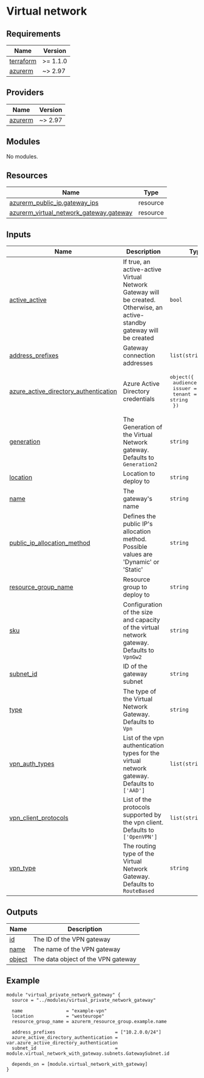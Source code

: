 <!-- BEGIN_TF_DOCS -->
# Virtual network

## Requirements

| Name | Version |
|------|---------|
| <a name="requirement_terraform"></a> [terraform](#requirement\_terraform) | >= 1.1.0 |
| <a name="requirement_azurerm"></a> [azurerm](#requirement\_azurerm) | ~> 2.97 |

## Providers

| Name | Version |
|------|---------|
| <a name="provider_azurerm"></a> [azurerm](#provider\_azurerm) | ~> 2.97 |

## Modules

No modules.

## Resources

| Name | Type |
|------|------|
| [azurerm_public_ip.gateway_ips](https://registry.terraform.io/providers/hashicorp/azurerm/latest/docs/resources/public_ip) | resource |
| [azurerm_virtual_network_gateway.gateway](https://registry.terraform.io/providers/hashicorp/azurerm/latest/docs/resources/virtual_network_gateway) | resource |

## Inputs

| Name | Description | Type | Default | Required |
|------|-------------|------|---------|:--------:|
| <a name="input_active_active"></a> [active\_active](#input\_active\_active) | If true, an active-active Virtual Network Gateway will be created. Otherwise, an active-standby gateway will be created | `bool` | `false` | no |
| <a name="input_address_prefixes"></a> [address\_prefixes](#input\_address\_prefixes) | Gateway connection addresses | `list(string)` | n/a | yes |
| <a name="input_azure_active_directory_authentication"></a> [azure\_active\_directory\_authentication](#input\_azure\_active\_directory\_authentication) | Azure Active Directory credentials | <pre>object({<br>    audience = string<br>    issuer   = string<br>    tenant   = string<br>  })</pre> | n/a | yes |
| <a name="input_generation"></a> [generation](#input\_generation) | The Generation of the Virtual Network gateway. Defaults to `Generation2` | `string` | `"Generation2"` | no |
| <a name="input_location"></a> [location](#input\_location) | Location to deploy to | `string` | n/a | yes |
| <a name="input_name"></a> [name](#input\_name) | The gateway's name | `string` | n/a | yes |
| <a name="input_public_ip_allocation_method"></a> [public\_ip\_allocation\_method](#input\_public\_ip\_allocation\_method) | Defines the public IP's allocation method. Possible values are 'Dynamic' or 'Static' | `string` | `"Dynamic"` | no |
| <a name="input_resource_group_name"></a> [resource\_group\_name](#input\_resource\_group\_name) | Resource group to deploy to | `string` | n/a | yes |
| <a name="input_sku"></a> [sku](#input\_sku) | Configuration of the size and capacity of the virtual network gateway. Defaults to `VpnGw2` | `string` | `"VpnGw2"` | no |
| <a name="input_subnet_id"></a> [subnet\_id](#input\_subnet\_id) | ID of the gateway subnet | `string` | n/a | yes |
| <a name="input_type"></a> [type](#input\_type) | The type of the Virtual Network Gateway. Defaults to `Vpn` | `string` | `"Vpn"` | no |
| <a name="input_vpn_auth_types"></a> [vpn\_auth\_types](#input\_vpn\_auth\_types) | List of the vpn authentication types for the virtual network gateway. Defaults to `['AAD']` | `list(string)` | <pre>[<br>  "AAD"<br>]</pre> | no |
| <a name="input_vpn_client_protocols"></a> [vpn\_client\_protocols](#input\_vpn\_client\_protocols) | List of the protocols supported by the vpn client. Defaults to `['OpenVPN']` | `list(string)` | <pre>[<br>  "OpenVPN"<br>]</pre> | no |
| <a name="input_vpn_type"></a> [vpn\_type](#input\_vpn\_type) | The routing type of the Virtual Network Gateway. Defaults to `RouteBased` | `string` | `"RouteBased"` | no |

## Outputs

| Name | Description |
|------|-------------|
| <a name="output_id"></a> [id](#output\_id) | The ID of the VPN gateway |
| <a name="output_name"></a> [name](#output\_name) | The name of the VPN gateway |
| <a name="output_object"></a> [object](#output\_object) | The data object of the VPN gateway |

## Example

```hcl
module "virtual_private_network_gateway" {
  source = "../modules/virtual_private_network_gateway"

  name                = "example-vpn"
  location            = "westeurope"
  resource_group_name = azurerm_resource_group.example.name

  address_prefixes                      = ["10.2.0.0/24"]
  azure_active_directory_authentication = var.azure_active_directory_authentication
  subnet_id                             = module.virtual_network_with_gateway.subnets.GatewaySubnet.id

  depends_on = [module.virtual_network_with_gateway]
}
```
<!-- END_TF_DOCS -->
